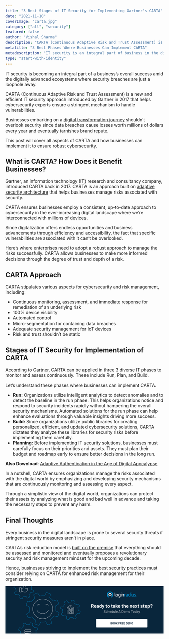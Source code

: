 ```yaml
---
title: "3 Best Stages of IT Security for Implementing Gartner's CARTA"
date: "2021-11-10"
coverImage: "carta.jpg"
category: ["all", "security"]
featured: false
author: "Vishal Sharma"
description: "CARTA (Continuous Adaptive Risk and Trust Assessment) is a new and efficient IT security approach introduced by Gartner to help cybersecurity experts ensure a stringent mechanism to handle vulnerabilities."
metatitle: "3 Best Phases Where Businesses Can Implement CARTA"
metadescription: "IT security is an integral part of business in the digital landscape. Let’s understand how CARTA can help improve overall business security."
type: "start-with-identity"
---
```


IT security is becoming an integral part of a business’s overall success amid the digitally advanced ecosystems where security breaches are just a loophole away.

CARTA (Continuous Adaptive Risk and Trust Assessment) is a new and efficient IT security approach introduced by Gartner in 2017 that helps cybersecurity experts ensure a stringent mechanism to handle vulnerabilities.

Businesses embarking on a [digital transformation journey](https://www.loginradius.com/blog/start-with-identity/digital-transformation-consumer-iam/) shouldn’t overlook security since data breaches cause losses worth millions of dollars every year and eventually tarnishes brand repute.

This post will cover all aspects of CARTA and how businesses can implement it to ensure robust cybersecurity.

## What is CARTA? How Does it Benefit Businesses?

Gartner, an information technology (IT) research and consultancy company, introduced CARTA back in 2017. CARTA is an approach built on [adaptive security architecture](https://www.loginradius.com/blog/async/what-is-adaptive-authentication/) that helps businesses manage risks associated with security.

CARTA ensures businesses employ a consistent, up-to-date approach to cybersecurity in the ever-increasing digital landscape where we’re interconnected with millions of devices.

Since digitalization offers endless opportunities and business advancements through efficiency and accessibility, the fact that specific vulnerabilities are associated with it can’t be overlooked.

Here’s where enterprises need to adopt a robust approach to manage the risks successfully. CARTA allows businesses to make more informed decisions through the degree of trust and depth of a risk.

## CARTA Approach

CARTA stipulates various aspects for cybersecurity and risk management, including:

- Continuous monitoring, assessment, and immediate response for remediation of an underlying risk
- 100% device visibility
- Automated control
- Micro-segmentation for containing data breaches
- Adequate security management for IoT devices
- Risk and trust shouldn’t be static

## Stages of IT Security for Implementation of CARTA

According to Gartner, CARTA can be applied in three 3 diverse IT phases to monitor and assess continuously. These include Run, Plan, and Build.

Let’s understand these phases where businesses can implement CARTA.

- **Run:** Organizations utilize intelligent analytics to detect anomalies and to detect the baseline in the run phase. This helps organizations notice and respond to security incidents rapidly without hampering the overall security mechanisms. Automated solutions for the run phase can help enhance evaluations through valuable insights driving more success.
- **Build:** Since organizations utilize public libraries for creating personalized, efficient, and updated cybersecurity solutions, CARTA dictates they analyze these libraries for security risks before implementing them carefully.
- **Planning:** Before implementing IT security solutions, businesses must carefully focus on their priorities and assets. They must plan their budget and roadmap early to ensure better decisions in the long run.

**Also Download**: [Adaptive Authentication in the Age of Digital Apocalypse](https://www.loginradius.com/resource/adaptive-authentication-in-the-age-of-digital-apocalypse/)

In a nutshell, CARTA ensures organizations manage the risks associated with the digital world by emphasizing and developing security mechanisms that are continuously monitoring and assessing every aspect.

Through a simplistic view of the digital world, organizations can protect their assets by analyzing what is good and bad well in advance and taking the necessary steps to prevent any harm.

## Final Thoughts

Every business in the digital landscape is prone to several security threats if stringent security measures aren’t in place.

CARTA’s risk reduction model is [built on the premise](https://www.loginradius.com/on-premises-deployment/) that everything should be assessed and monitored and eventually proposes a revolutionary security and risk management mindset for the upcoming decade.

Hence, businesses striving to implement the best security practices must consider relying on CARTA for enhanced risk management for their organization.

[![book-a-free-demo-loginradius](book-a-demo-loginradius.png)](https://www.loginradius.com/book-a-demo/)
